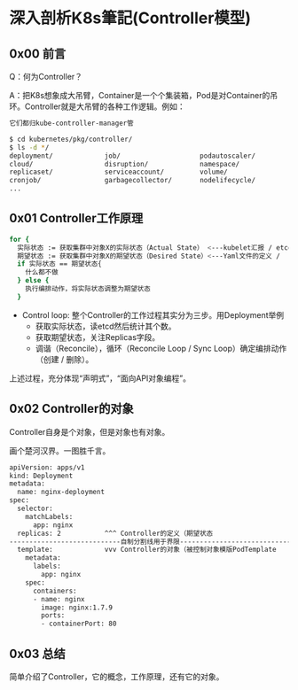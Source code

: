 # 深入剖析K8s筆記(Controller模型)
## 0x00 前言
Q：何为Controller？

<!--more -->

A：把K8s想象成大吊臂，Container是一个个集装箱，Pod是对Container的吊环。Controller就是大吊臂的各种工作逻辑。例如：

```bash
它们都归kube-controller-manager管

$ cd kubernetes/pkg/controller/
$ ls -d */              
deployment/             job/                    podautoscaler/          
cloud/                  disruption/             namespace/              
replicaset/             serviceaccount/         volume/
cronjob/                garbagecollector/       nodelifecycle/          replication/            statefulset/            daemon/
...
```
## 0x01 Controller工作原理
```bash
for {
  实际状态 := 获取集群中对象X的实际状态（Actual State） <---kubelet汇报 / etcd / Controller自己收集
  期望状态 := 获取集群中对象X的期望状态（Desired State）<---Yaml文件的定义 / 
  if 实际状态 == 期望状态{
    什么都不做
  } else {
    执行编排动作，将实际状态调整为期望状态
  }
```
* Control loop: 整个Controller的工作过程其实分为三步。用Deployment举例
   * 获取实际状态，读etcd然后统计其个数。
   * 获取期望状态，关注Replicas字段。
   * 调谐（Reconcile），循环（Reconcile Loop / Sync Loop）确定编排动作（创建 / 删除）。

上述过程，充分体现“声明式”，“面向API对象编程”。

## 0x02 Controller的对象
Controller自身是个对象，但是对象也有对象。

画个楚河汉界。一图胜千言。

```bash
apiVersion: apps/v1                   
kind: Deployment                        
metadata:                               
  name: nginx-deployment
spec:
  selector:
    matchLabels:
      app: nginx
  replicas: 2           ^^^ Controller的定义（期望状态
----------------------------自制分割线用于界限-----------------------------
  template:             vvv Controller的对象（被控制对象模版PodTemplate
    metadata:
      labels:
        app: nginx
    spec:
      containers:
      - name: nginx
        image: nginx:1.7.9
        ports:
        - containerPort: 80
```
## 0x03 总结
简单介绍了Controller，它的概念，工作原理，还有它的对象。

